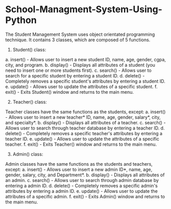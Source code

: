 # School-Managment-System-Using-Python

The Student Management System uses object orientated programming technique. It contains 3 classes, which are composed of 5 functions.

1. Student() class:

a. insert() - Allows user to insert a new student ID, name, age, gender, cgpa, city, and program.
b. display() - Displays all attributes of a student (you need to insert one or more students first).
c. search() - Allows user to search for a specific student by entering a student ID.
d. delete() - Completely removes a specific student's attributes by entering a student ID.
e. update() - Allows user to update the attributes of a specific student.
f. exit() - Exits Student() window and returns to the main menu.

2. Teacher() class:

Teacher classes have the same functions as the students, except:
a. insert() - Allows user to insert a new teacher* ID, name, age, gender, salary*, city, and specialty*.
b. display() - Displays all attributes of a teacher.
c. search() - Allows user to search through teacher database by entering a teacher ID.
d. delete() - Completely removes a specific teacher's attributes by entering a teacher ID.
e. update() - Allows user to update the attributes of a specific teacher.
f. exit() - Exits Teacher() window and returns to the main menu.

3. Admin() class:

Admin classes have the same functions as the students and teachers, except:
a. insert() - Allows user to insert a new admin ID*, name, age, gender, salary, city, and Department*.
b. display() - Displays all attributes of an admin.
c. search() - Allows user to search through admin database by entering a admin ID.
d. delete() - Completely removes a specific admin's attributes by entering a admin ID.
e. update() - Allows user to update the attributes of a specific admin.
f. exit() - Exits Admin() window and returns to the main menu.
